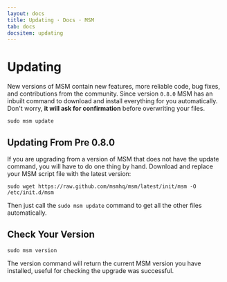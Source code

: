 ```yaml
---
layout: docs
title: Updating · Docs · MSM
tab: docs
docsitem: updating
---
```


Updating
========

New versions of MSM contain new features, more reliable code, bug fixes, and contributions from the community. Since version `0.8.0` MSM has an inbuilt command to download and install everything for you automatically. Don't worry, **it will ask for confirmation** before overwriting your files.

    sudo msm update


Updating From Pre 0.8.0
-----------------------

If you are upgrading from a version of MSM that does not have the update command, you will have to do one thing by hand. Download and replace your MSM script file with the latest version:

    sudo wget https://raw.github.com/msmhq/msm/latest/init/msm -O /etc/init.d/msm

Then just call the `sudo msm update` command to get all the other files automatically.


Check Your Version
------------------

    sudo msm version

The version command will return the current MSM version you have installed, useful for checking the upgrade was successful.
